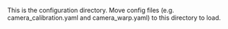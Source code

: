 This is the configuration directory.
Move config files (e.g. camera_calibration.yaml and camera_warp.yaml) to this directory to load.